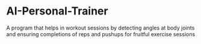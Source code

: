# AI-Personal-Trainer
A program that helps in workout sessions by detecting angles at body joints and ensuring completions of reps and pushups for fruitful exercise sessions

